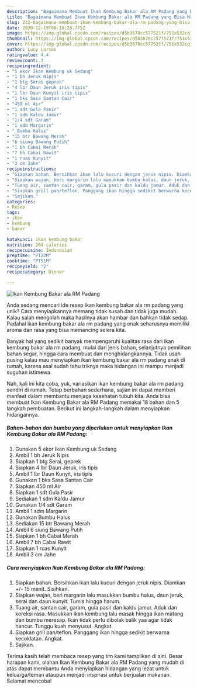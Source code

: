 ```yaml
---
description: "Bagaimana Membuat Ikan Kembung Bakar ala RM Padang yang Bisa Manjain Lidah"
title: "Bagaimana Membuat Ikan Kembung Bakar ala RM Padang yang Bisa Manjain Lidah"
slug: 232-bagaimana-membuat-ikan-kembung-bakar-ala-rm-padang-yang-bisa-manjain-lidah
date: 2020-12-19T06:10:28.775Z
image: https://img-global.cpcdn.com/recipes/d5b3678cc577521f/751x532cq70/ikan-kembung-bakar-ala-rm-padang-foto-resep-utama.jpg
thumbnail: https://img-global.cpcdn.com/recipes/d5b3678cc577521f/751x532cq70/ikan-kembung-bakar-ala-rm-padang-foto-resep-utama.jpg
cover: https://img-global.cpcdn.com/recipes/d5b3678cc577521f/751x532cq70/ikan-kembung-bakar-ala-rm-padang-foto-resep-utama.jpg
author: Lucy Larson
ratingvalue: 4.4
reviewcount: 3
recipeingredient:
- "5 ekor Ikan Kembung uk Sedang"
- "1 bh Jeruk Nipis"
- "1 btg Serai geprek"
- "4 lbr Daun Jeruk iris tipis"
- "1 lbr Daun Kunyit iris tipis"
- "1 bks Sasa Santan Cair"
- "450 ml Air"
- "1 sdt Gula Pasir"
- "1 sdm Kaldu Jamur"
- "1/4 sdt Garam"
- "1 sdm Margarin"
- " Bumbu Halus"
- "15 btr Bawang Merah"
- "6 siung Bawang Putih"
- "1 bh Cabai Merah"
- "7 bh Cabai Rawit"
- "1 ruas Kunyit"
- "3 cm Jahe"
recipeinstructions:
- "Siapkan bahan. Bersihkan ikan lalu kucuri dengan jeruk nipis. Diamkan +/- 15 menit. Sisihkan."
- "Siapkan wajan, beri margarin lalu masukkan bumbu halus, daun jeruk, serai dan daun kunyit. Tumis hingga harum."
- "Tuang air, santan cair, garam, gula pasir dan kaldu jamur. Aduk dan koreksi rasa. Masukkan ikan kembung lalu masak hingga ikan matang dan bumbu meresap. Ikan tidak perlu dibolak balik yaa agar tidak hancur. Tunggu kuah menyusut. Angkat."
- "Siapkan grill pan/teflon. Panggang ikan hingga sedikit berwarna kecoklatan. Angkat."
- "Sajikan."
categories:
- Resep
tags:
- ikan
- kembung
- bakar

katakunci: ikan kembung bakar 
nutrition: 264 calories
recipecuisine: Indonesian
preptime: "PT22M"
cooktime: "PT51M"
recipeyield: "2"
recipecategory: Dinner

---
```



![Ikan Kembung Bakar ala RM Padang](https://img-global.cpcdn.com/recipes/d5b3678cc577521f/751x532cq70/ikan-kembung-bakar-ala-rm-padang-foto-resep-utama.jpg)

Anda sedang mencari ide resep ikan kembung bakar ala rm padang yang unik? Cara menyiapkannya memang tidak susah dan tidak juga mudah. Kalau salah mengolah maka hasilnya akan hambar dan bahkan tidak sedap. Padahal ikan kembung bakar ala rm padang yang enak seharusnya memiliki aroma dan rasa yang bisa memancing selera kita.

Banyak hal yang sedikit banyak mempengaruhi kualitas rasa dari ikan kembung bakar ala rm padang, mulai dari jenis bahan, selanjutnya pemilihan bahan segar, hingga cara membuat dan menghidangkannya. Tidak usah pusing kalau mau menyiapkan ikan kembung bakar ala rm padang enak di rumah, karena asal sudah tahu triknya maka hidangan ini mampu menjadi suguhan istimewa.




Nah, kali ini kita coba, yuk, variasikan ikan kembung bakar ala rm padang sendiri di rumah. Tetap berbahan sederhana, sajian ini dapat memberi manfaat dalam membantu menjaga kesehatan tubuh kita. Anda bisa membuat Ikan Kembung Bakar ala RM Padang memakai 18 bahan dan 5 langkah pembuatan. Berikut ini langkah-langkah dalam menyiapkan hidangannya.

<!--inarticleads1-->

##### Bahan-bahan dan bumbu yang diperlukan untuk menyiapkan Ikan Kembung Bakar ala RM Padang:

1. Gunakan 5 ekor Ikan Kembung uk Sedang
1. Ambil 1 bh Jeruk Nipis
1. Siapkan 1 btg Serai, geprek
1. Siapkan 4 lbr Daun Jeruk, iris tipis
1. Ambil 1 lbr Daun Kunyit, iris tipis
1. Gunakan 1 bks Sasa Santan Cair
1. Siapkan 450 ml Air
1. Siapkan 1 sdt Gula Pasir
1. Sediakan 1 sdm Kaldu Jamur
1. Gunakan 1/4 sdt Garam
1. Ambil 1 sdm Margarin
1. Gunakan  Bumbu Halus
1. Sediakan 15 btr Bawang Merah
1. Ambil 6 siung Bawang Putih
1. Siapkan 1 bh Cabai Merah
1. Ambil 7 bh Cabai Rawit
1. Siapkan 1 ruas Kunyit
1. Ambil 3 cm Jahe




<!--inarticleads2-->

##### Cara menyiapkan Ikan Kembung Bakar ala RM Padang:

1. Siapkan bahan. Bersihkan ikan lalu kucuri dengan jeruk nipis. Diamkan +/- 15 menit. Sisihkan.
1. Siapkan wajan, beri margarin lalu masukkan bumbu halus, daun jeruk, serai dan daun kunyit. Tumis hingga harum.
1. Tuang air, santan cair, garam, gula pasir dan kaldu jamur. Aduk dan koreksi rasa. Masukkan ikan kembung lalu masak hingga ikan matang dan bumbu meresap. Ikan tidak perlu dibolak balik yaa agar tidak hancur. Tunggu kuah menyusut. Angkat.
1. Siapkan grill pan/teflon. Panggang ikan hingga sedikit berwarna kecoklatan. Angkat.
1. Sajikan.




Terima kasih telah membaca resep yang tim kami tampilkan di sini. Besar harapan kami, olahan Ikan Kembung Bakar ala RM Padang yang mudah di atas dapat membantu Anda menyiapkan hidangan yang lezat untuk keluarga/teman ataupun menjadi inspirasi untuk berjualan makanan. Selamat mencoba!
